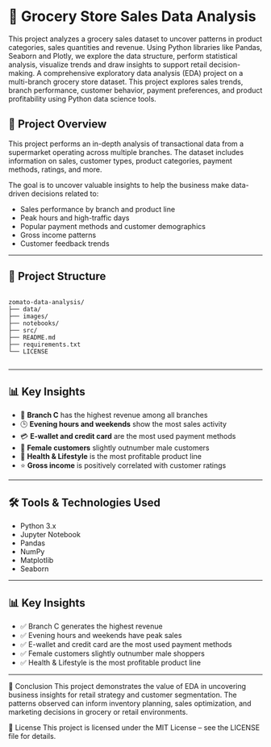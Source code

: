 # 🛒 Grocery Store Sales Data Analysis
 This project analyzes a grocery sales dataset to uncover patterns in product categories, sales quantities and revenue. Using Python libraries like Pandas, Seaborn and Plotly, we explore the data structure, perform statistical analysis, visualize trends and draw insights to support retail decision-making.
A comprehensive exploratory data analysis (EDA) project on a multi-branch grocery store dataset. This project explores sales trends, branch performance, customer behavior, payment preferences, and product profitability using Python data science tools.

## 📌 Project Overview

This project performs an in-depth analysis of transactional data from a supermarket operating across multiple branches. The dataset includes information on sales, customer types, product categories, payment methods, ratings, and more.

The goal is to uncover valuable insights to help the business make data-driven decisions related to:

- Sales performance by branch and product line  
- Peak hours and high-traffic days  
- Popular payment methods and customer demographics  
- Gross income patterns  
- Customer feedback trends

---

<h2>📁 Project Structure</h2>
  <pre><code>
zomato-data-analysis/
├── data/
├── images/
├── notebooks/
├── src/
├── README.md
├── requirements.txt
└── LICENSE
  </code></pre>

---

## 📊 Key Insights

- 🏪 **Branch C** has the highest revenue among all branches  
- 🕒 **Evening hours and weekends** show the most sales activity  
- 💳 **E-wallet and credit card** are the most used payment methods  
- 👩 **Female customers** slightly outnumber male customers  
- 🧴 **Health & Lifestyle** is the most profitable product line  
- ⭐ **Gross income** is positively correlated with customer ratings  

---

## 🛠️ Tools & Technologies Used

- Python 3.x  
- Jupyter Notebook  
- Pandas  
- NumPy  
- Matplotlib  
- Seaborn  

---

## 📊 Key Insights

- ✅ Branch C generates the highest revenue  
- ✅ Evening hours and weekends have peak sales  
- ✅ E-wallet and credit card are the most used payment methods  
- ✅ Female customers slightly outnumber male shoppers  
- ✅ Health & Lifestyle is the most profitable product line

---

🧠 Conclusion
This project demonstrates the value of EDA in uncovering business insights for retail strategy and customer segmentation. The patterns observed can inform inventory planning, sales optimization, and marketing decisions in grocery or retail environments.

📄 License
This project is licensed under the MIT License – see the LICENSE file for details.


